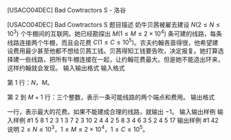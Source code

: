 



[USACO04DEC] Bad Cowtractors S - 洛谷














[USACO04DEC] Bad Cowtractors S
题目描述
奶牛贝茜被雇去建设 $N(2\le N\le 10^3)$ 个牛棚间的互联网。她已经勘探出 $M(1\le M\le 2\times 10^4)$ 条可建的线路，每条线路连接两个牛棚，而且会花费 $C(1\le C\le 10^5)$。农夫约翰吝啬得很，他希望建设费用最少甚至他都不想给贝茜工钱。贝茜得知工钱要告吹，决定报复。她打算选择建一些线路，把所有牛棚连接在一起，让约翰花费最大。但是她不能造出环来，这样约翰就会发现。
输入输出格式
输入格式

第 $1$ 行：$N$，$M$。

第 $2$ 到 $M+1$ 行：三个整数，表示一条可能线路的两个端点和费用。
输出格式

一行，表示最大的花费。如果不能建成合理的线路，就输出 $-1$。
输入输出样例
输入样例 #1
5 8
1 2 3
1 3 7
2 3 10
2 4 4
2 5 8
3 4 6
3 5 2
4 5 17
输出样例 #1
42
说明
$2\le N\le 10^3$，$1\le M\le 2\times 10^4$，$1\le C\le 10^5$。






